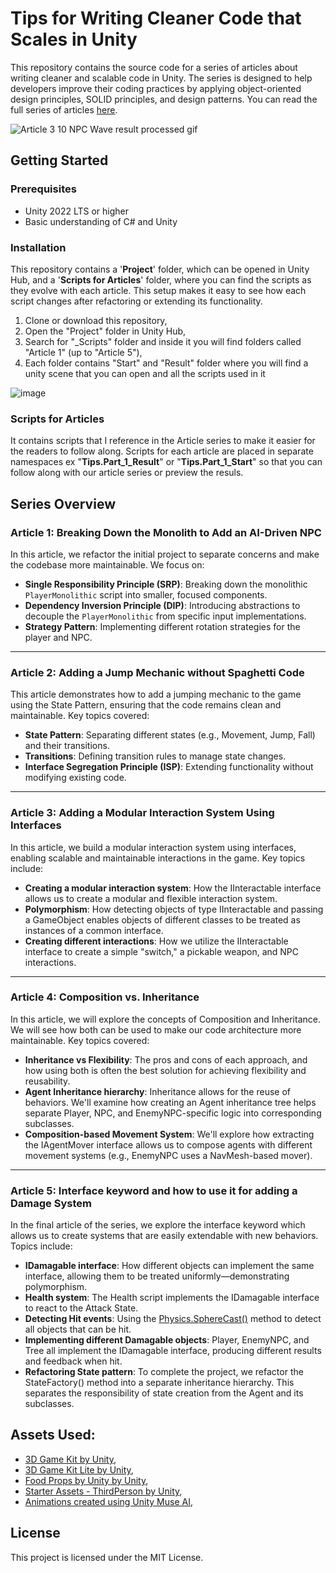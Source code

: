 # Tips for Writing Cleaner Code that Scales in Unity

This repository contains the source code for a series of articles about writing cleaner and scalable code in Unity. The series is designed to help developers improve their coding practices by applying object-oriented design principles, SOLID principles, and design patterns. You can read the full series of articles [here](<LINK>).

![Article 3 10 NPC Wave result processed gif](https://github.com/PetterSunnyVR/Tips-to-writing-cleaner-code-in-Unity-/assets/17239042/caa3436f-727b-41b4-9215-610e012e787d)


## Getting Started


### Prerequisites

- Unity 2022 LTS or higher
- Basic understanding of C# and Unity

### Installation

This repository contains a '**Project**' folder, which can be opened in Unity Hub, and a '**Scripts for Articles**' folder, where you can find the scripts as they evolve with each article. This setup makes it easy to see how each script changes after refactoring or extending its functionality.

1. Clone or download this repository,
2. Open the "Project" folder in Unity Hub,
3. Search for "_Scripts" folder and inside it you will find folders called "Article 1" (up to "Article 5"),
4. Each folder contains "Start" and "Result" folder where you will find a unity scene that you can open and all the scripts used in it

![image](https://github.com/PetterSunnyVR/Tips-to-writing-cleaner-code-in-Unity-/assets/17239042/007f0cab-2fdd-45d0-8331-d9d4523743b9)


### Scripts for Articles

It contains scripts that I reference in the Article series to make it easier for the readers to follow along. Scripts for each article are placed in separate namespaces ex "**Tips.Part_1_Result**" or "**Tips.Part_1_Start**" so that you can follow along with our article series or preview the resuls.

## Series Overview


### Article 1: Breaking Down the Monolith to Add an AI-Driven NPC

In this article, we refactor the initial project to separate concerns and make the codebase more maintainable. We focus on:

- **Single Responsibility Principle (SRP)**: Breaking down the monolithic `PlayerMonolithic` script into smaller, focused components.
- **Dependency Inversion Principle (DIP)**: Introducing abstractions to decouple the `PlayerMonolithic` from specific input implementations.
- **Strategy Pattern**: Implementing different rotation strategies for the player and NPC.

___

### Article 2: Adding a Jump Mechanic without Spaghetti Code

This article demonstrates how to add a jumping mechanic to the game using the State Pattern, ensuring that the code remains clean and maintainable. Key topics covered:

- **State Pattern**: Separating different states (e.g., Movement, Jump, Fall) and their transitions.
- **Transitions**: Defining transition rules to manage state changes.
- **Interface Segregation Principle (ISP)**: Extending functionality without modifying existing code.

___

### Article 3: Adding a Modular Interaction System Using Interfaces

In this article, we build a modular interaction system using interfaces, enabling scalable and maintainable interactions in the game. Key topics include:

- **Creating a modular interaction system**: How the IInteractable interface allows us to create a modular and flexible interaction system.
- **Polymorphism**: How detecting objects of type IInteractable and passing a GameObject enables objects of different classes to be treated as instances of a common interface.
- **Creating different interactions**: How we utilize the IInteractable interface to create a simple "switch," a pickable weapon, and NPC interactions.

___

### Article 4: Composition vs. Inheritance

In this article, we will explore the concepts of Composition and Inheritance. We will see how both can be used to make our code architecture more maintainable. Key topics covered:

- **Inheritance vs Flexibility**: The pros and cons of each approach, and how using both is often the best solution for achieving flexibility and reusability.
- **Agent Inheritance hierarchy**: Inheritance allows for the reuse of behaviors. We'll examine how creating an Agent inheritance tree helps separate Player, NPC, and EnemyNPC-specific logic into corresponding subclasses.
- **Composition-based Movement System**: We'll explore how extracting the IAgentMover interface allows us to compose agents with different movement systems (e.g., EnemyNPC uses a NavMesh-based mover).

___

### Article 5: Interface keyword and how to use it for adding a Damage System 

In the final article of the series, we explore the interface keyword which allows us to create systems that are easily extendable with new behaviors. Topics include:

- **IDamagable interface**: How different objects can implement the same interface, allowing them to be treated uniformly—demonstrating polymorphism.
- **Health system**: The Health script implements the IDamagable interface to react to the Attack State.
- **Detecting Hit events**: Using the [Physics.SphereCast()](https://docs.unity3d.com/ScriptReference/Physics.SphereCast.html) method to detect all objects that can be hit.
- **Implementing different Damagable objects**: Player, EnemyNPC, and Tree all implement the IDamagable interface, producing different results and feedback when hit.
- **Refactoring State pattern**: To complete the project, we refactor the StateFactory() method into a separate inheritance hierarchy. This separates the responsibility of state creation from the Agent and its subclasses.


## Assets Used:
- [3D Game Kit by Unity](https://assetstore.unity.com/packages/templates/tutorials/unity-learn-3d-game-kit-115747),
- [3D Game Kit Lite by Unity](https://assetstore.unity.com/packages/templates/tutorials/3d-game-kit-lite-135162),
- [Food Props by Unity by Unity](https://assetstore.unity.com/packages/3d/food-props-163295),
- [Starter Assets - ThirdPerson by Unity](https://assetstore.unity.com/packages/essentials/starter-assets-thirdperson-updates-in-new-charactercontroller-pa-196526),
- [Animations created using Unity Muse AI](https://unity.com/products/muse),

## License

This project is licensed under the MIT License.
